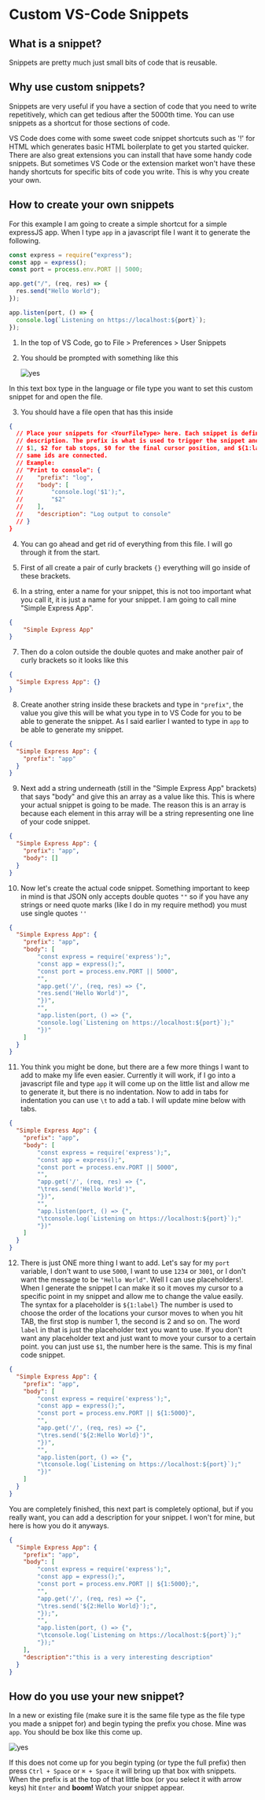 # Custom VS-Code Snippets

## What is a snippet?

Snippets are pretty much just small bits of code that is reusable.

## Why use custom snippets?

Snippets are very useful if you have a section of code that you need to write repetitively, which can get tedious after the 5000th time. You can use snippets as a shortcut for those sections of code.

VS Code does come with some sweet code snippet shortcuts such as '!' for HTML which generates basic HTML boilerplate to get you started quicker. There are also great extensions you can install that have some handy code snippets. But sometimes VS Code or the extension market won't have these handy shortcuts for specific bits of code you write. This is why you create your own.

## How to create your own snippets

For this example I am going to create a simple shortcut for a simple expressJS app. When I type `app` in a javascript file I want it to generate the following.

```javascript
const express = require("express");
const app = express();
const port = process.env.PORT || 5000;

app.get("/", (req, res) => {
  res.send("Hello World");
});

app.listen(port, () => {
  console.log(`Listening on https://localhost:${port}`);
});
```

1. In the top of VS Code, go to File > Preferences > User Snippets

2. You should be prompted with something like this

   ![yes](https://bucket-for-random-stuff.s3-ap-southeast-2.amazonaws.com/vs-code-snippet.png)

In this text box type in the language or file type you want to set this custom snippet for and open the file.

3. You should have a file open that has this inside

```json
{
  // Place your snippets for <YourFileType> here. Each snippet is defined under a snippet name and has a prefix, body and
  // description. The prefix is what is used to trigger the snippet and the body will be expanded and inserted. Possible variables are:
  // $1, $2 for tab stops, $0 for the final cursor position, and ${1:label}, ${2:another} for placeholders. Placeholders with the
  // same ids are connected.
  // Example:
  // "Print to console": {
  // 	"prefix": "log",
  // 	"body": [
  // 		"console.log('$1');",
  // 		"$2"
  // 	],
  // 	"description": "Log output to console"
  // }
}
```

4. You can go ahead and get rid of everything from this file. I will go through it from the start.

5. First of all create a pair of curly brackets `{}` everything will go inside of these brackets.

6. In a string, enter a name for your snippet, this is not too important what you call it, it is just a name for your snippet. I am going to call mine "Simple Express App".

```json
{
    "Simple Express App"
}

```

7. Then do a colon outside the double quotes and make another pair of curly brackets so it looks like this

```json
{
  "Simple Express App": {}
}
```

8. Create another string inside these brackets and type in `"prefix"`, the value you give this will be what you type in to VS Code for you to be able to generate the snippet. As I said earlier I wanted to type in `app` to be able to generate my snippet.

```json
{
  "Simple Express App": {
    "prefix": "app"
  }
}
```

9. Next add a string underneath (still in the "Simple Express App" brackets) that says "body" and give this an array as a value like this. This is where your actual snippet is going to be made. The reason this is an array is because each element in this array will be a string representing one line of your code snippet.

```json
{
  "Simple Express App": {
    "prefix": "app",
    "body": []
  }
}
```

10. Now let's create the actual code snippet. Something important to keep in mind is that JSON only accepts double quotes `""` so if you have any strings or need quote marks (like I do in my require method) you must use single quotes `''`

```json
{
  "Simple Express App": {
    "prefix": "app",
    "body": [
        "const express = require('express');",
        "const app = express();",
        "const port = process.env.PORT || 5000",
        "",
        "app.get('/', (req, res) => {",
        "res.send('Hello World')",
        "})",
        "",
        "app.listen(port, () => {",
        "console.log(`Listening on https://localhost:${port}`);"
        "})"
    ]
  }
}
```

11. You think you might be done, but there are a few more things I want to add to make my life even easier. Currently it will work, if I go into a javascript file and type `app` it will come up on the little list and allow me to generate it, but there is no indentation. Now to add in tabs for indentation you can use `\t` to add a tab. I will update mine below with tabs.

```json
{
  "Simple Express App": {
    "prefix": "app",
    "body": [
        "const express = require('express');",
        "const app = express();",
        "const port = process.env.PORT || 5000",
        "",
        "app.get('/', (req, res) => {",
        "\tres.send('Hello World')",
        "})",
        "",
        "app.listen(port, () => {",
        "\tconsole.log(`Listening on https://localhost:${port}`);"
        "})"
    ]
  }
}
```

12. There is just ONE more thing I want to add. Let's say for my `port` variable, I don't want to use `5000`, I want to use `1234` or `3001`, or I don't want the message to be `"Hello World"`. Well I can use placeholders!. When I generate the snippet I can make it so it moves my cursor to a specific point in my snippet and allow me to change the value easily. The syntax for a placeholder is `${1:label}` The number is used to choose the order of the locations your cursor moves to when you hit TAB, the first stop is number 1, the second is 2 and so on. The word `label` in that is just the placeholder text you want to use. If you don't want any placeholder text and just want to move your cursor to a certain point. you can just use `$1`, the number here is the same. This is my final code snippet.

```json
{
  "Simple Express App": {
    "prefix": "app",
    "body": [
        "const express = require('express');",
        "const app = express();",
        "const port = process.env.PORT || ${1:5000}",
        "",
        "app.get('/', (req, res) => {",
        "\tres.send('${2:Hello World}')",
        "})",
        "",
        "app.listen(port, () => {",
        "\tconsole.log(`Listening on https://localhost:${port}`);"
        "})"
    ]
  }
}
```

You are completely finished, this next part is completely optional, but if you really want, you can add a description for your snippet. I won't for mine, but here is how you do it anyways.

```json
{
  "Simple Express App": {
    "prefix": "app",
    "body": [
        "const express = require('express');",
        "const app = express();",
        "const port = process.env.PORT || ${1:5000};",
        "",
        "app.get('/', (req, res) => {",
        "\tres.send('${2:Hello World}');",
        "});",
        "",
        "app.listen(port, () => {",
        "\tconsole.log(`Listening on https://localhost:${port}`);"
        "});"
    ],
    "description":"this is a very interesting description"
  }
}
```

## How do you use your new snippet?

In a new or existing file (make sure it is the same file type as the file type you made a snippet for) and begin typing the prefix you chose. Mine was `app`. You should be box like this come up.

![yes](https://bucket-for-random-stuff.s3-ap-southeast-2.amazonaws.com/vs-code-snippet1.png)

If this does not come up for you begin typing (or type the full prefix) then press `Ctrl + Space` or `⌘ + Space` it will bring up that box with snippets. When the prefix is at the top of that little box (or you select it with arrow keys) hit `Enter` and **boom!** Watch your snippet appear.
